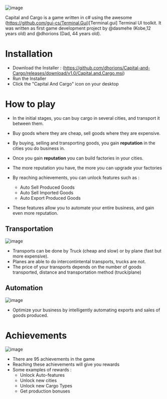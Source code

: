 ![image](https://github.com/dhorions/Capital-and-Cargo/assets/1682004/cbda9de3-9f14-41bd-a7e6-85230d50008f)

Capital and Cargo is a game written in c# using the awesome (https://github.com/gui-cs/Terminal.Gui)[Terminal.gui]  Terminal UI toolkit.
It was written as first game development project by @dasmehe (Kobe,12 years old) and @dhorions (Dad, 44 years old).

# Installation
- Download the Installer : (https://github.com/dhorions/Capital-and-Cargo/releases/download/v1.0/Capital.and.Cargo.msi)
- Run the Installer
- Click the "Capital And Cargo" icon on your desktop

# How to play
- In the initial stages, you can buy cargo in several cities, and transport it between them.
- Buy goods where they are cheap, sell goods where they are expensive.
- By buying, selling and transporting goods, you gain **reputation** in the cities you do business in.

- Once you gain **reputation** you can build factories in your cities.
- The more reputation you have, the more you can upgrade your factories
- By reaching achievements, you can unlock features such as :
  - Auto Sell Produced Goods
  - Auto Sell Imported Goods
  - Auto Export Produced Goods
- These features allow you to automate your entire business, and gain even more reputation.

## Transportation
![image](https://github.com/dhorions/Capital-and-Cargo/assets/1682004/6d4155e5-59f5-4579-affd-79cb6c3c088d)
- Transports can be done by Truck (cheap and slow) or by plane (fast but more expensive).
- Planes are able to do intercontintental transports, trucks are not.
- The price of your transports depends on the number of goods transported, distance and transportation method (truck/plane)

## Automation
![image](https://github.com/dhorions/Capital-and-Cargo/assets/1682004/18d296c7-7381-481e-8dac-02024ea24d56)
- Optimize your business by intelligently automating exports and sales of goods produced.

  



# Achievements
![image](https://github.com/dhorions/Capital-and-Cargo/assets/1682004/2c21a6dc-2771-4e4d-8ae0-9bffafe49ac0)

- There are 95 achievements in the game
- Reaching these achievements will give you rewards
- Some examples of rewards :
  - Unlock Auto-features
  - Unlock new cities
  - Unlock new Cargo Types
  - Get production bonuses



